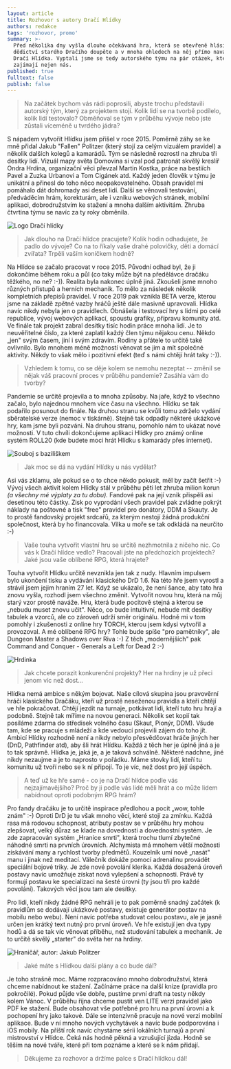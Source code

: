 ```yaml
---
layout: article
title: Rozhovor s autory Dračí Hlídky
authors: redakce
tags: 'rozhovor, promo'
summary: >-
  Před několika dny vyšla dlouho očekávaná hra, která se otevřeně hlásí k
  dědictví starého Dračího doupěte a v mnoha ohledech na něj přímo navazuje –
  Dračí Hlídka. Vyptali jsme se tedy autorského týmu na pár otázek, které určitě
  zajímají nejen nás.
published: true
fulltext: false
publish: false
---
```

>Na začátek bychom vás rádi poprosili, abyste trochu představili autorský tým, který za projektem stojí. Kolik lidí se na tvorbě podílelo, kolik lidí testovalo? Obměňoval se tým v průběhu vývoje nebo jste zůstali víceméně u tvrdého jádra?

S nápadem vytvořit Hlídku jsem přišel v roce 2015\. Poměrně záhy se ke mně přidal Jakub "Fallen" Politzer (který stojí za celým vizuálem pravidel) a několik dalších kolegů a kamarádů. Tým se následně rozrostl na zhruba tři desítky lidí. Vizuál mapy světa Domovina si vzal pod patronát skvělý kreslíř Ondra Hrdina, organizační věci převzal Martin Kostka, práce na bestiích Pavel a Zuzka Urbanovi a Tom Cigánek atd. Každý jeden člověk v týmu je unikátní a přinesl do toho něco neopakovatelného. Obsah pravidel mi pomáhalo dát dohromady asi deset lidí.  Další se věnovali testování, předváděcím hrám, korekturám, ale i vzniku webových stránek, mobilní aplikaci, dobrodružstvím ke stažení a mnoha dalším aktivitám. Zhruba čtvrtina týmu se navíc za ty roky obměnila. 

![Logo Dračí hlídky]({{site.baseurl}}/77/DraciHlidkalogojpg.jpg)

>Jak dlouho na Dračí hlídce pracujete? Kolik hodin odhadujete, že padlo do vývoje? Co na to říkaly vaše drahé polovičky, děti a domácí zvířata? Trpěli vaším koníčkem hodně? 

Na Hlídce se začalo pracovat v roce 2015\. Původní odhad byl, že ji dokončíme během roku a půl (co taky může být na předělávce dračáku těžkého, no ne? :-)). Realita byla nakonec úplně jiná. Zkoušeli jsme mnoho různých přístupů a herních mechanik. To mělo za následek několik kompletních přepisů pravidel. V roce 2019 pak vznikla BETA verze, kterou jsme na základě zpětné vazby hráčů ještě dále masivně upravovali. Hlídka navíc nikdy nebyla jen o pravidlech. Obnášela i testovací hry s lidmi po celé republice, vývoj webových aplikací, spoustu grafiky, přípravu komunity atd. Ve finále tak projekt zabral desítky tisíc hodin práce mnoha lidí. Je to neuvěřitelné číslo, za které zaplatil každý člen týmu nějakou cenu. Někdo „jen" svým časem, jiní i svým zdravím. Rodiny a přátele to určitě také ovlivnilo. Bylo mnohem méně možností věnovat se jim a mít společné aktivity. Někdy to však mělo i pozitivní efekt (teď s námi chtějí hrát taky :-)). 

>Vzhledem k tomu, co se děje kolem se  nemohu nezeptat -- změnil se nějak váš pracovní proces v průběhu pandemie? Zasáhla vám do tvorby? 

Pandemie se určitě projevila a to mnoha způsoby. Na jaře, když to všechno začalo, bylo najednou mnohem více času na všechno. Hlídku se tak podařilo posunout do finále. Na druhou stranu se kvůli tomu zdrželo vydání sběratelské verze (nemoc v tiskárně). Stejně tak odpadly některé ukázkové hry, kam jsme byli pozváni. Na druhou stranu, pomohlo nám to ukázat nové možnosti. V tuto chvíli dokončujeme aplikaci Hlídky pro známý online systém ROLL20 (kde budete moci hrát Hlídku s kamarády přes internet). 

![Souboj s baziliškem]({{site.baseurl}}/77/BASILISKV5.jpg)

>Jak moc se dá na vydání Hlídky u nás vydělat? 

Asi vás zklamu, ale pokud se o to chce někdo pokusit, měl by začít šetřit :-) Vývoj všech aktivit kolem Hlídky stál v průběhu pěti let zhruba milion korun _(a všechny mé výplaty za tu dobu)._ Fandové pak na její vznik přispěli asi desetinou této částky. Zisk po vyprodání všech pravidel pak zvládne pokrýt náklady na poštovné a tisk "free" pravidel pro donátory, DDM a Skauty. Je to prostě fandovský projekt srdcařů, za kterým nestojí žádná produkční společnost, která by ho financovala. Vilka u moře se tak odkládá na neurčito :-) 

>Vaše touha vytvořit vlastní hru se určitě nezhmotnila z ničeho nic. Co vás k Dračí hlídce vedlo? Pracovali jste na předchozích projektech? Jaké jsou vaše oblíbené RPG, která hrajete? 

Touha vytvořit Hlídku určitě nevznikla jen tak z nudy. Hlavním impulsem bylo ukončení tisku a vydávání klasického DrD 1.6\. Na této hře jsem vyrostl a strávil jsem jejim hraním 27 let. Když se ukázalo, že není šance, aby tato hra znovu vyšla, rozhodl jsem všechno změnit. Vytvořit novou hru, která na můj starý vzor prostě naváže. Hru, která bude pocitově stejná a kterou se „nebudu muset znovu učit". Něco, co bude intuitivní, nebude mít desítky tabulek a vzorců, ale co zároveň udrží směr originálu. Hodně mi v tom pomohly i zkušenosti z online hry TORCH, kterou jsem kdysi vytvořil a provozoval. A mé oblíbené RPG hry? Tohle bude spíše "pro pamětníky", ale Dungeon Master a Shadows over Riva :-) Z těch „modernějších" pak Command and Conquer - Generals a Left for Dead 2 :-) 

![Hrdinka]({{site.baseurl}}/77/hero631.jpg)

>Jak chcete porazit konkurenční projekty? Her na hrdiny je už přeci jenom víc než dost... 

Hlídka nemá ambice s někým bojovat. Naše cílová skupina jsou pravověrní hráči klasického Dračáku, kteří už prostě neseženou pravidla a kteří chtějí ve hře pokračovat. Chtějí jezdit na turnaje, potkávat lidi, kteří tuto hru hrají a podobně. Stejně tak míříme na novou generaci. Několik set kopií tak posíláme zdarma do středisek volného času (Skaut, Pionýr, DDM). Všude tam, kde se pracuje s mládeží a kde vedoucí projevili zájem do toho jít. Ambicí Hlídky rozhodně není a nikdy nebylo přesvědčovat hráče jiných her (DnD, Pathfinder atd), aby šli hrát Hlídku. Každá z těch her je úplně jiná a je to tak správně. Hlídka je, jaká je, a je taková schválně. Některé nadchne, jiné nikdy nezaujme a je to naprosto v pořádku. Máme stovky lidí, kteří tu komunitu už tvoří nebo se k ní připojí. To je víc, než dost pro její úspěch. 

>A teď už ke hře samé - co je na Dračí hlídce podle vás nejzajímavějšího? Proč by ji podle vás lidé měli hrát a co může lidem nabídnout oproti podobným RPG hrám?

Pro fandy dračáku je to určitě inspirace předlohou a pocit „wow, tohle znám" :-) Oproti DrD je tu však mnoho věcí, které stojí za zmínku. Každá rasa má rodovou schopnost, atributy postav se v průběhu hry mohou zlepšovat, velký důraz se klade na dovednosti a dovednostní systém. Je zde zapracován systém „Hranice smrti", která trochu tlumí zbytečné náhodné smrti na prvních úrovních. Alchymista má mnohem větší možnosti získávání many a rychlost tvorby předmětů. Kouzelník umí nově „nasát" manu i jinak než meditací. Válečník dokáže pomocí adrenalinu provádět speciální bojové triky. Je zde nové povolání klerika. Každá dosažená úroveň postavy navíc umožňuje získat nová vylepšení a schopnosti. Právě ty formují postavu ke specializaci na šesté úrovni (ty jsou tři pro každé povolání). Takových věcí jsou tam ale desítky. 

Pro lidi, kteří nikdy žádné RPG nehráli je to pak poměrně snadný začátek (k pravidlům se dodávají ukázkové postavy, existuje generátor postav na mobilu nebo webu). Není navíc potřeba studovat celou postavu, ale je jasně určen jen krátký text nutný pro první úroveň. Ve hře existují jen dva typy hodů a dá se tak víc věnovat příběhu, než studování tabulek a mechanik. Je to určitě skvělý „starter" do světa her na hrdiny. 

![Hraničář, autor: Jakub Politzer]({{site.baseurl}}/77/IlustrationJakupPolitzerBarbarranger.jpg)

>Jaké máte s Hlídkou další plány a co bude dál? 

Je toho strašně moc. Máme rozpracováno mnoho dobrodružství, která chceme nabídnout ke stažení. Začínáme práce na další knize (pravidla pro pokročilé). Pokud půjde vše dobře, pustíme první draft na testy někdy kolem Vánoc. V průběhu října chceme pustit ven LITE verzi pravidel jako PDF ke stažení. Bude obsahovat vše potřebné pro hru na první úrovni a k pochopení hry jako takové. Dále se intenzivně pracuje na nové verzi mobilní aplikace. Bude v ní mnoho nových vychytávek a navíc bude podporována i iOS mobily. Na příští rok navíc chystáme sérii lokálních turnajů a první mistrovství v Hlídce. Čeká nás hodně pěkná a vzrušující jízda. Hodně se těším na nové tváře, které při tom poznáme a které se k nám přidají.

>Děkujeme za rozhovor a držíme palce s Dračí hlídkou dál!
